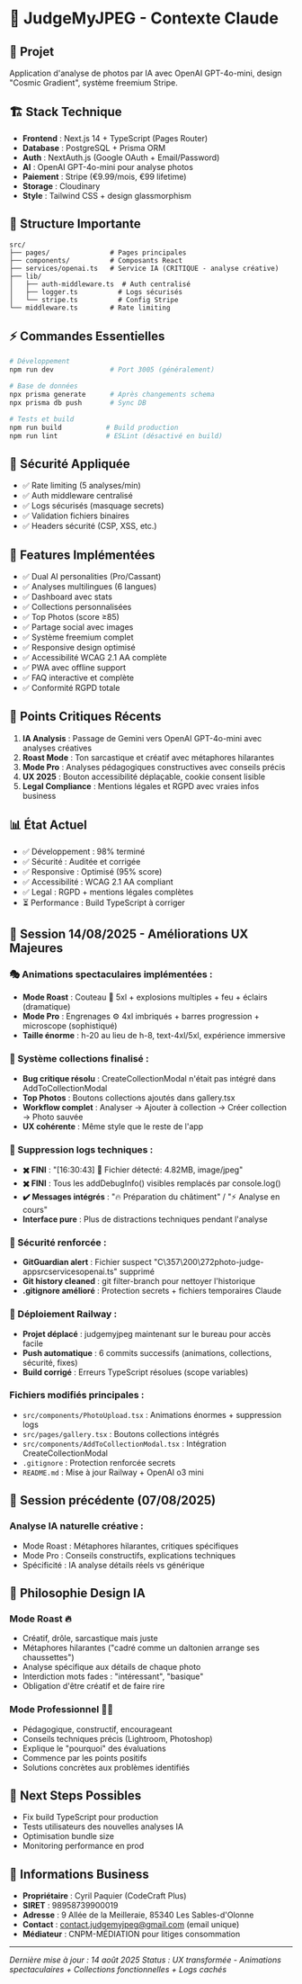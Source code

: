 # 📸 JudgeMyJPEG - Contexte Claude

## 🎯 **Projet**
Application d'analyse de photos par IA avec OpenAI GPT-4o-mini, design "Cosmic Gradient", système freemium Stripe.

## 🏗️ **Stack Technique**
- **Frontend** : Next.js 14 + TypeScript (Pages Router)
- **Database** : PostgreSQL + Prisma ORM
- **Auth** : NextAuth.js (Google OAuth + Email/Password)
- **AI** : OpenAI GPT-4o-mini pour analyse photos
- **Paiement** : Stripe (€9.99/mois, €99 lifetime)
- **Storage** : Cloudinary
- **Style** : Tailwind CSS + design glassmorphism

## 📁 **Structure Importante**
```
src/
├── pages/               # Pages principales
├── components/          # Composants React
├── services/openai.ts   # Service IA (CRITIQUE - analyse créative)
├── lib/
│   ├── auth-middleware.ts  # Auth centralisé
│   ├── logger.ts          # Logs sécurisés
│   └── stripe.ts          # Config Stripe
└── middleware.ts        # Rate limiting
```

## ⚡ **Commandes Essentielles**
```bash
# Développement
npm run dev              # Port 3005 (généralement)

# Base de données
npx prisma generate      # Après changements schema
npx prisma db push       # Sync DB

# Tests et build
npm run build           # Build production
npm run lint            # ESLint (désactivé en build)
```

## 🔐 **Sécurité Appliquée**
- ✅ Rate limiting (5 analyses/min)
- ✅ Auth middleware centralisé
- ✅ Logs sécurisés (masquage secrets)
- ✅ Validation fichiers binaires
- ✅ Headers sécurité (CSP, XSS, etc.)

## 🎨 **Features Implémentées**
- ✅ Dual AI personalities (Pro/Cassant)
- ✅ Analyses multilingues (6 langues)
- ✅ Dashboard avec stats
- ✅ Collections personnalisées
- ✅ Top Photos (score ≥85)
- ✅ Partage social avec images
- ✅ Système freemium complet
- ✅ Responsive design optimisé
- ✅ Accessibilité WCAG 2.1 AA complète
- ✅ PWA avec offline support
- ✅ FAQ interactive et complète
- ✅ Conformité RGPD totale

## 🚨 **Points Critiques Récents**
1. **IA Analysis** : Passage de Gemini vers OpenAI GPT-4o-mini avec analyses créatives
2. **Roast Mode** : Ton sarcastique et créatif avec métaphores hilarantes
3. **Mode Pro** : Analyses pédagogiques constructives avec conseils précis
4. **UX 2025** : Bouton accessibilité déplaçable, cookie consent lisible
5. **Legal Compliance** : Mentions légales et RGPD avec vraies infos business

## 📊 **État Actuel**
- ✅ Développement : 98% terminé
- ✅ Sécurité : Auditée et corrigée
- ✅ Responsive : Optimisé (95% score)
- ✅ Accessibilité : WCAG 2.1 AA compliant
- ✅ Legal : RGPD + mentions légales complètes
- ⏳ Performance : Build TypeScript à corriger

## 🔄 **Session 14/08/2025 - Améliorations UX Majeures**
### 🎭 Animations spectaculaires implémentées :
- **Mode Roast** : Couteau 🔪 5xl + explosions multiples + feu + éclairs (dramatique)
- **Mode Pro** : Engrenages ⚙️ 4xl imbriqués + barres progression + microscope (sophistiqué)
- **Taille énorme** : h-20 au lieu de h-8, text-4xl/5xl, expérience immersive

### 📁 Système collections finalisé :
- **Bug critique résolu** : CreateCollectionModal n'était pas intégré dans AddToCollectionModal
- **Top Photos** : Boutons collections ajoutés dans gallery.tsx
- **Workflow complet** : Analyser → Ajouter à collection → Créer collection → Photo sauvée
- **UX cohérente** : Même style que le reste de l'app

### 🧹 Suppression logs techniques :
- **✖️ FINI** : "[16:30:43] 📁 Fichier détecté: 4.82MB, image/jpeg"
- **✖️ FINI** : Tous les addDebugInfo() visibles remplacés par console.log()
- **✔️ Messages intégrés** : "🔥 Préparation du châtiment" / "⚡ Analyse en cours"
- **Interface pure** : Plus de distractions techniques pendant l'analyse

### 🔐 Sécurité renforcée :
- **GitGuardian alert** : Fichier suspect "C\357\200\272photo-judge-appsrcservicesopenai.ts" supprimé
- **Git history cleaned** : git filter-branch pour nettoyer l'historique
- **.gitignore amélioré** : Protection secrets + fichiers temporaires Claude

### 🚀 Déploiement Railway :
- **Projet déplacé** : judgemyjpeg maintenant sur le bureau pour accès facile
- **Push automatique** : 6 commits successifs (animations, collections, sécurité, fixes)
- **Build corrigé** : Erreurs TypeScript résolues (scope variables)

### Fichiers modifiés principales :
- `src/components/PhotoUpload.tsx` : Animations énormes + suppression logs
- `src/pages/gallery.tsx` : Boutons collections intégrés  
- `src/components/AddToCollectionModal.tsx` : Intégration CreateCollectionModal
- `.gitignore` : Protection renforcée secrets
- `README.md` : Mise à jour Railway + OpenAI o3 mini

## 🔄 **Session précédente (07/08/2025)**
### Analyse IA naturelle créative :
- Mode Roast : Métaphores hilarantes, critiques spécifiques
- Mode Pro : Conseils constructifs, explications techniques
- Spécificité : IA analyse détails réels vs générique

## 🎯 **Philosophie Design IA**
### Mode Roast 🔥
- Créatif, drôle, sarcastique mais juste
- Métaphores hilarantes ("cadré comme un daltonien arrange ses chaussettes")
- Analyse spécifique aux détails de chaque photo
- Interdiction mots fades : "intéressant", "basique"
- Obligation d'être créatif et de faire rire

### Mode Professionnel 👨‍🎓
- Pédagogique, constructif, encourageant
- Conseils techniques précis (Lightroom, Photoshop)
- Explique le "pourquoi" des évaluations
- Commence par les points positifs
- Solutions concrètes aux problèmes identifiés

## 🔧 **Next Steps Possibles**
- Fix build TypeScript pour production
- Tests utilisateurs des nouvelles analyses IA
- Optimisation bundle size
- Monitoring performance en prod

## 📝 **Informations Business**
- **Propriétaire** : Cyril Paquier (CodeCraft Plus)
- **SIRET** : 98958739900019
- **Adresse** : 9 Allée de la Meilleraie, 85340 Les Sables-d'Olonne
- **Contact** : contact.judgemyjpeg@gmail.com (email unique)
- **Médiateur** : CNPM-MÉDIATION pour litiges consommation

---
*Dernière mise à jour : 14 août 2025*
*Status : UX transformée - Animations spectaculaires + Collections fonctionnelles + Logs cachés*